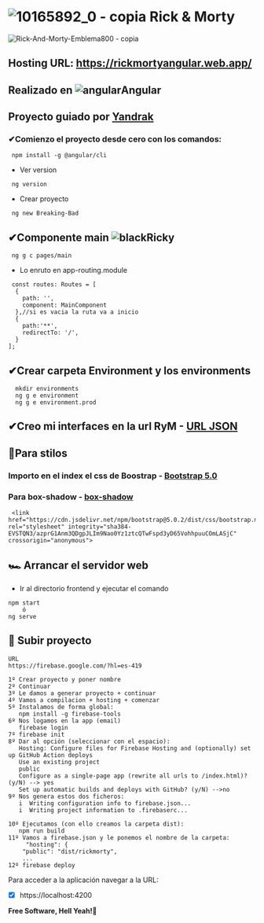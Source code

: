 #  ![10165892_0 - copia](https://user-images.githubusercontent.com/71487857/216372909-107e2824-dbda-436c-a15c-db62438a90b2.jpg) Rick & Morty
![Rick-And-Morty-Emblema800 - copia](https://user-images.githubusercontent.com/71487857/216371958-ef917f8c-4214-4b2c-ac92-1e72abe6bc1a.jpg)

## Hosting URL:  https://rickmortyangular.web.app/

## Realizado en ![angular](https://user-images.githubusercontent.com/71487857/212993270-3cf1454e-f0d7-4164-bc01-20d5fe6469cd.png)Angular
## Proyecto guiado por [Yandrak](https://www.youtube.com/watch?v=I6OBjvF41ZY&list=RDLVDNnj4yAo5-g&index=5&ab_channel=Yandrak)
### ✔Comienzo el proyecto desde cero con los comandos: 
```
 npm install -g @angular/cli
```
* Ver version
```
 ng version
 ```
* Crear proyecto 
```
 ng new Breaking-Bad
```

## ✔Componente main ![blackRicky](https://user-images.githubusercontent.com/71487857/216372377-6ae80cf6-8b60-4e64-8163-88839500ce7f.jpeg)

```
 ng g c pages/main 
 ```
* Lo enruto en app-routing.module
```
 const routes: Routes = [
  {
    path: '',
    component: MainComponent
  },//si es vacia la ruta va a inicio
  {
    path:'**',
    redirectTo: '/',
  }
];
```
## ✔Crear carpeta Environment y los environments
```
  mkdir environments
  ng g e environment
  ng g e environment.prod
 ```
 ## ✔Creo mi interfaces en la url RyM - [URL JSON](https://app.quicktype.io/)
 
## 🎈Para stilos 
### Importo en el index el css de Boostrap - [Bootstrap 5.0](https://getbootstrap.com/docs/5.0/getting-started/introduction/)
### Para box-shadow - [box-shadow](https://getcssscan.com/css-box-shadow-examples)
```
 <link href="https://cdn.jsdelivr.net/npm/bootstrap@5.0.2/dist/css/bootstrap.min.css" rel="stylesheet" integrity="sha384-EVSTQN3/azprG1Anm3QDgpJLIm9Nao0Yz1ztcQTwFspd3yD65VohhpuuCOmLASjC" crossorigin="anonymous">
 ```
 ## 🏎 Arrancar el servidor web

* Ir al directorio frontend y ejecutar el comando

```
npm start
    ó
ng serve    
```

## 🚀 Subir proyecto

```
URL
https://firebase.google.com/?hl=es-419

1º Crear proyecto y poner nombre
2º Continuar
3º Le damos a generar proyecto + continuar
4º Vamos a compilacion + hosting + comenzar
5º Instalamos de forma global:
   npm install -g firebase-tools
6º Nos logamos en la app (email)
   firebase login
7º firebase init
8º Dar al opción (seleccionar con el espacio):
   Hosting: Configure files for Firebase Hosting and (optionally) set up GitHub Action deploys
   Use an existing project
   public
   Configure as a single-page app (rewrite all urls to /index.html)? (y/N) --> yes
   Set up automatic builds and deploys with GitHub? (y/N) -->no
9º Nos genera estos dos ficheros:
   i  Writing configuration info to firebase.json...
   i  Writing project information to .firebaserc...
   
10º Ejecutamos (con ello creamos la carpeta dist):
   npm run build
11º Vamos a firebase.json y le ponemos el nombre de la carpeta: 
     "hosting": {
    "public": "dist/rickmorty",
    ...
12º firebase deploy
```

Para acceder a la aplicación navegar a la URL:

 * [x]  https://localhost:4200
 
 **Free Software, Hell Yeah!🤘**
 

